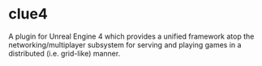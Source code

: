 # clue4
A plugin for Unreal Engine 4 which provides a unified framework atop the networking/multiplayer subsystem for serving and playing games in a distributed (i.e. grid-like) manner.
